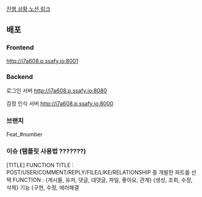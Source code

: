 [진행 상황 노션 링크](https://www.notion.so/095f4c96e37f493881a27c4d02147fcd)

## 배포
### Frontend
http://i7a608.p.ssafy.io:8001

### Backend
로그인 서버
http://i7a608.p.ssafy.io:8080

감정 인식 서버
http://i7a608.p.ssafy.io:8000

### 브랜치

Feat_#number

### 이슈 (탬플릿 사용법 ???????)

[TITLE] FUNCTION
TITLE : POST/USER/COMMENT/REPLY/FILE/LIKE/RELATIONSHIP 중 개발한 파트를 선택
FUNCTION : {게시물, 유저, 댓글, 대댓글, 파일, 좋아요, 관계} {생성, 조회, 수정, 삭제} 기능 {구현, 수정, 에러해결